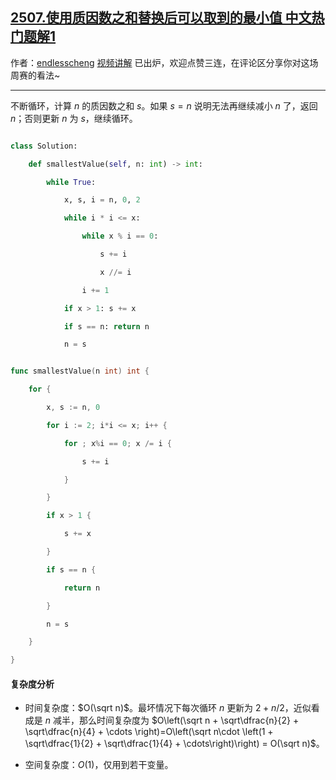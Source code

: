 ## [2507.使用质因数之和替换后可以取到的最小值 中文热门题解1](https://leetcode.cn/problems/smallest-value-after-replacing-with-sum-of-prime-factors/solutions/100000/bao-li-by-endlesscheng-xh0b)

作者：[endlesscheng](https://leetcode.cn/u/endlesscheng)
[视频讲解](https://www.bilibili.com/video/BV1LW4y1T7if/) 已出炉，欢迎点赞三连，在评论区分享你对这场周赛的看法~

---

不断循环，计算 $n$ 的质因数之和 $s$。如果 $s=n$ 说明无法再继续减小 $n$ 了，返回 $n$；否则更新 $n$ 为 $s$，继续循环。

```py [sol1-Python3]
class Solution:
    def smallestValue(self, n: int) -> int:
        while True:
            x, s, i = n, 0, 2
            while i * i <= x:
                while x % i == 0:
                    s += i
                    x //= i
                i += 1
            if x > 1: s += x
            if s == n: return n
            n = s
```

```go [sol1-Go]
func smallestValue(n int) int {
	for {
		x, s := n, 0
		for i := 2; i*i <= x; i++ {
			for ; x%i == 0; x /= i {
				s += i
			}
		}
		if x > 1 {
			s += x
		}
		if s == n {
			return n
		}
		n = s
	}
}
```

#### 复杂度分析

- 时间复杂度：$O(\sqrt n)$。最坏情况下每次循环 $n$ 更新为 $2+n/2$，近似看成是 $n$ 减半，那么时间复杂度为 $O\left(\sqrt n + \sqrt\dfrac{n}{2} + \sqrt\dfrac{n}{4} + \cdots \right)=O\left(\sqrt n\cdot \left(1 +  \sqrt\dfrac{1}{2} + \sqrt\dfrac{1}{4} + \cdots\right)\right) = O(\sqrt n)$。
- 空间复杂度：$O(1)$，仅用到若干变量。
